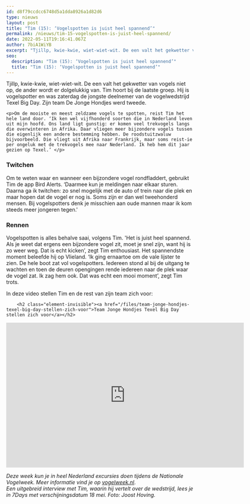```yaml
---
id: d8f79ccdcc6748d5a1dda8926a1d82d6
type: nieuws
layout: post
title: "Tim (15): ‘Vogelspotten is juist heel spannend’"
permalink: /nieuws/tim-15-vogelspotten-is-juist-heel-spannend/
date: 2022-05-11T19:16:41.067Z
author: 7biA1WiYB
excerpt: "Tjillp, kwie-kwie, wiet-wiet-wit. De een valt het gekwetter van vogels niet op, de ander wordt er dolgelukkig van. Tim hoort bij de laatste groep. Hij is vogelspotter en was zaterdag de jongste deelnemer van de vogelwedstrijd Texel Big Day. Zijn team De Jonge Hondjes werd tweede.   "
seo:
  description: "Tim (15): ‘Vogelspotten is juist heel spannend’"
  title: "Tim (15): ‘Vogelspotten is juist heel spannend’"
---
```

Tjillp, kwie-kwie, wiet-wiet-wit. De een valt het gekwetter van vogels niet op, de ander wordt er dolgelukkig van. Tim hoort bij de laatste groep. Hij is vogelspotter en was zaterdag de jongste deelnemer van de vogelwedstrijd Texel Big Day. Zijn team De Jonge Hondjes werd tweede.   

    <p>Om de mooiste en meest zeldzame vogels te spotten, reist Tim het hele land door. ‘Ik ken wel vijfhonderd soorten die in Nederland leven uit mijn hoofd. Ons land ligt gunstig: er komen veel trekvogels langs die overwinteren in Afrika. Daar vliegen meer bijzondere vogels tussen die eigenlijk een andere bestemming hebben. De roodstuitzwaluw bijvoorbeeld. Die vliegt uit Afrika naar Frankrijk, maar soms reist-ie per ongeluk met de trekvogels mee naar Nederland. Ik heb hem dit jaar gezien op Texel.’ </p>
<h3>Twitchen</h3>
<p>Om te weten waar en wanneer een bijzondere vogel rondfladdert, gebruikt Tim de app Bird Alerts. ‘Daarmee kun je meldingen naar elkaar sturen. Daarna ga ik twitchen: zo snel mogelijk met de auto of trein naar die plek en maar hopen dat de vogel er nog is. Soms zijn er dan wel tweehonderd mensen. Bij vogelspotters denk je misschien aan oude mannen maar ik kom steeds meer jongeren tegen.'</p>
<h3>Rennen</h3>
<p>Vogelspotten is alles behalve saai, volgens Tim. 'Het is juist heel spannend. Als je weet dat ergens een bijzondere vogel zit, moet je snel zijn, want hij is zo weer weg. Dat is echt kicken’, zegt Tim enthousiast. Het spannendste moment beleefde hij op Vlieland. ‘Ik ging ernaartoe om de vale lijster te zien. De hele boot zat vol vogelspotters. Iedereen stond al bij de uitgang te wachten en toen de deuren opengingen rende iedereen naar de plek waar de vogel zat. Ik zag hem ook. Dat was echt een mooi moment’, zegt Tim trots.</p>
<p>In deze video stellen Tim en de rest van zijn team zich voor:<br><div class="media media-element-container media-default"><div id="file-533406" class="file file-video file-video-youtube">

        <h2 class="element-invisible"><a href="/files/team-jonge-hondjes-texel-big-day-stellen-zich-voor">Team Jonge Hondjes Texel Big Day stellen zich voor</a></h2>
    
  
  <div class="content">
    <div class="media-youtube-video file media-element file-default media-youtube-1">
  <iframe class="media-youtube-player" width="640" height="390" title="Team Jonge Hondjes Texel Big Day stellen zich voor" src="https://www.youtube.com/embed/H9PkKXwucxI?wmode=opaque&controls=" name="Team Jonge Hondjes Texel Big Day stellen zich voor" frameborder="0" allowfullscreen="">Video van Team Jonge Hondjes Texel Big Day stellen zich voor</iframe>
</div>
  </div>

  
</div>
</div>
<p><em>Deze week kun je in heel Nederland excursies doen tijdens de Nationale Vogelweek. Meer informatie vind je op <a href="https://www.vogelweek.nl/">vogelweek.nl</a></em>. <em>Een </em><em>uitgebreid interview </em><em>met Tim</em><em>, waarin hij vertelt over de wedstrijd, lees je in 7Days met verschijningsdatum 18 mei. Foto: Joost Hoving.</em></p>  
